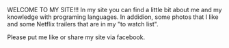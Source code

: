 WELCOME TO MY SITE!!!
In my site you can find a little bit about me and my knowledge with programing languages.
In addidion, some photos that I like and some Netflix trailers that are in my "to watch list".

Please put me like or share my site via facebook.
